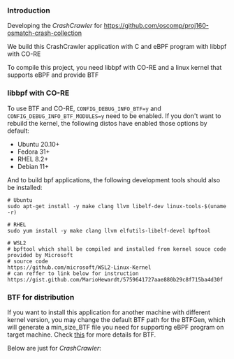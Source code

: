 ### Introduction

Developing the *CrashCrawler* for https://github.com/oscomp/proj160-osmatch-crash-collection

We build this CrashCrawler application with C and eBPF program with libbpf with CO-RE

To compile this project, you need libbpf with CO-RE and a linux kernel that supports eBPF and provide BTF 

### libbpf with CO-RE

To use BTF and CO-RE, `CONFIG_DEBUG_INFO_BTF=y` and `CONFIG_DEBUG_INFO_BTF_MODULES=y` need to be enabled. If you don't want to rebuild the kernel, the following distos have enabled those options by default:

- Ubuntu 20.10+
- Fedora 31+
- RHEL 8.2+
- Debian 11+

And to build bpf applications, the following development tools should also be installed:

```
# Ubuntu
sudo apt-get install -y make clang llvm libelf-dev linux-tools-$(uname -r)

# RHEL
sudo yum install -y make clang llvm elfutils-libelf-devel bpftool

# WSL2 
# bpftool which shall be compiled and installed from kernel souce code provided by Microsoft
# source code
https://github.com/microsoft/WSL2-Linux-Kernel 
# can reffer to link below for instruction
https://gist.github.com/MarioHewardt/5759641727aae880b29c8f715ba4d30f
```

### BTF for distribution 

If you want to install this application for another machine with different kernel version, you may change the default BTF path for the BTFGen, which will generate a min_size_BTF file you need for supporting eBPF program on target machine. Check [this](https://kinvolk.io/blog/2022/03/btfgen-one-step-closer-to-truly-portable-ebpf-programs/) for more details for BTF. 

Below are just for *CrashCrawler*:

```bash
```



